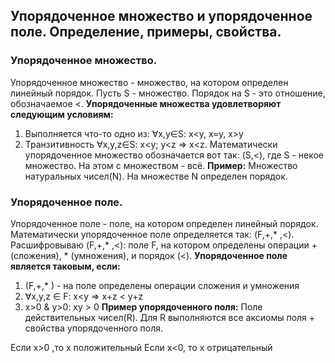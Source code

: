 ## Упорядоченное множество и упорядоченное поле. Определение, примеры, свойства.

### Упорядоченное множество.
Упорядоченное множество - множество, на котором определен линейный порядок. Пусть S - множество. Порядок на S - это отношение, обозначаемое <. **Упорядоченные множества удовлетворяют следующим условиям:**
1) Выполняется что-то одно из:
	∀x,y∈S: x<y, x=y, x>y
2) Транзитивность
	∀x,y,z∈S: x<y; y<z ⇒ x<z.
Математически упорядоченное множество обозначается вот так: 
(S,<), где S - некое множество.
На этом с множеством - всё.
**Пример:**
Множество натуральных чисел(N).
На множестве N определен порядок.
### Упорядоченное поле.
Упорядоченное поле - поле, на котором определен линейный порядок. Математически упорядоченное поле определяется так:  (F,+,* ,<). Расшифровываю (F,+,* ,<): поле F, на котором определены операции + (сложения), * (умножения), и порядок (<).
**Упорядоченное поле является таковым, если:**
1) (F,+,* ) - на поле определены операции сложения и умножения
2) ∀x,y,z ∈ F: x<y ⇒ x+z < y+z
3) x>0 & y>0: xy > 0
**Пример упорядоченного поля:**
Поле действительных чисел(R).
Для R выполняются все аксиомы поля + свойства упорядоченного поля.

Если x>0 ,то x положительный
Если x<0, то x отрицательный